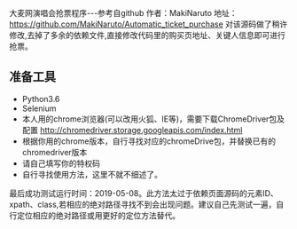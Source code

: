 大麦网演唱会抢票程序---参考自github 作者：MakiNaruto  地址：https://github.com/MakiNaruto/Automatic_ticket_purchase
对该源码做了稍许修改,去掉了多余的依赖文件,直接修改代码里的购买页地址、关键人信息即可进行抢票。

## 准备工具
* Python3.6
* Selenium
* 本人用的chrome浏览器(可以改用火狐、IE等)，需要下载ChromeDriver包及配置  http://chromedriver.storage.googleapis.com/index.html 
* 根据你用的chrome版本，自行寻找对应的chromeDrive包，并替换已有的chromedriver版本
* 请自己填写你的特权码
* 自行寻找使用方法，这里不就不细述了。


最后成功测试运行时间：2019-05-08。此方法太过于依赖页面源码的元素ID、xpath、class,若相应的绝对路径寻找不到会出现问题。建议自己先测试一遍，自行定位相应的绝对路径或用更好的定位方法替代。

